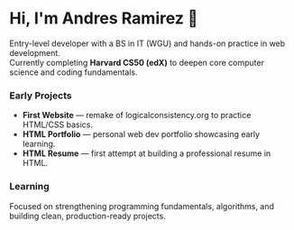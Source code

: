 # Hi, I'm Andres Ramirez 👋

Entry-level developer with a BS in IT (WGU) and hands-on practice in web development.  
Currently completing **Harvard CS50 (edX)** to deepen core computer science and coding fundamentals.  

### Early Projects
- **First Website** — remake of logicalconsistency.org to practice HTML/CSS basics.  
- **HTML Portfolio** — personal web dev portfolio showcasing early learning.  
- **HTML Resume** — first attempt at building a professional resume in HTML.  

### Learning
Focused on strengthening programming fundamentals, algorithms, and building clean, production-ready projects.

